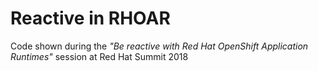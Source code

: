 # Reactive in RHOAR
Code shown during the _"Be reactive with Red Hat OpenShift Application Runtimes"_ session at Red Hat Summit 2018